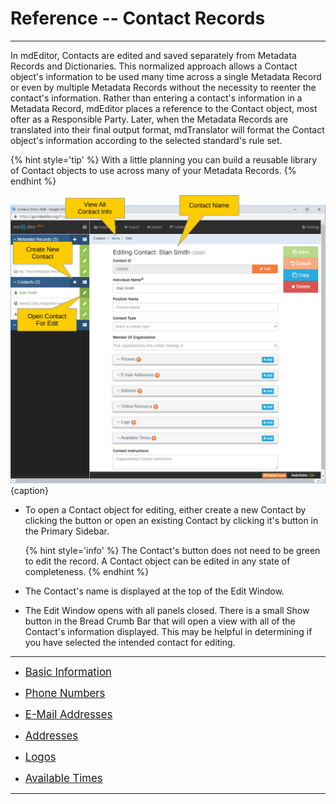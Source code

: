 # Reference -- Contact Records
---

In mdEditor, <span class="md-panel">Contacts</span> are edited and saved separately from <span class="md-panel">Metadata Records</span> and <span class="md-panel">Dictionaries</span>.  This normalized approach allows a <span class="md-panel">Contact</span> object's information to be used many time across a single <span class="md-panel">Metadata Record</span> or even by multiple <span class="md-panel">Metadata Records</span> without the necessity to reenter the contact's information.  Rather than entering a contact's information in a <span class="md-panel">Metadata Record</span>, mdEditor places a reference to the <span class="md-panel">Contact</span> object, most ofter as a <span class="md-panel">Responsible Party</span>.  Later, when the <span class="md-panel">Metadata Records</span> are translated into their final output format, mdTranslator will format the <span class="md-panel">Contact</span> object's information according to the selected standard's rule set.  

{% hint style='tip' %}
  With a little planning you can build a reusable library of <span class="md-panel">Contact</span> objects to use across many of your <span class="md-panel">Metadata Records</span>.
{% endhint %} 

![Contact Edit Window](/assets/reference/edit-objects/contact/contact.png){caption}

 * To open a <span class="md-panel">Contact</span> object for editing, either create a new <span class="md-panel">Contact</span> by clicking the <span class="btn btn-primary btn-xs"> <i class="fa fa-plus"> </i></span> button or open an existing <span class="md-panel">Contact</span> by clicking it's <span class="btn btn-success btn-xs"> <i class="fa fa-pencil"> </i></span> button in the <span class="md-window">Primary Sidebar</span>. 
 
   {% hint style='info' %}
 The <span class="md-panel">Contact</span>'s <span class="btn btn-success btn-xs"> <i class="fa fa-pencil"> </i></span> button does not need to be green to edit the record.  A <span class="md-panel">Contact</span> object can be edited in any state of completeness.
   {% endhint %}
   
 * The <span class="md-panel">Contact</span>'s name is displayed at the top of the <span class="md-window">Edit Window</span>.
 
 * The <span class="md-window">Edit Window</span> opens with all panels closed.  There is a small <span class="btn btn-default btn-xs">Show</span> button in the <span class="md-window">Bread Crumb Bar</span> that will open a view with all of the <span class="md-panel">Contact</span>'s information displayed. This may be helpful in determining if you have selected the intended contact for editing.  

---

 * [<span class="md-panel" style="font-size: larger">Basic Information</span>](basicInfo-panel.md)

 * [<span class="md-panel" style="font-size: larger">Phone Numbers</span>](phones-panel.md)

 * [<span class="md-panel" style="font-size: larger">E-Mail Addresses</span>](email-panel.md)

 * [<span class="md-panel" style="font-size: larger">Addresses</span>](address-panel.md)

 * [<span class="md-panel" style="font-size: larger">Logos</span>](logo-panel.md)

 * [<span class="md-panel" style="font-size: larger">Available Times</span>](times-panel.md)

---
